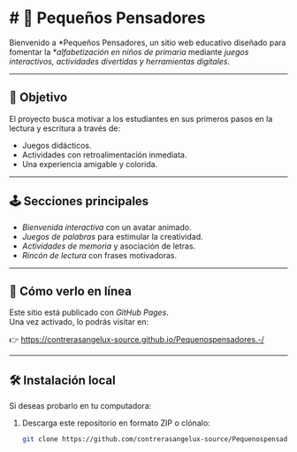 # # 🌟 Pequeños Pensadores

Bienvenido a *Pequeños Pensadores, un sitio web educativo diseñado para fomentar la **alfabetización en niños de primaria* mediante *juegos interactivos, actividades divertidas y herramientas digitales*.

---

## 🎯 Objetivo
El proyecto busca motivar a los estudiantes en sus primeros pasos en la lectura y escritura a través de:
- Juegos didácticos.  
- Actividades con retroalimentación inmediata.  
- Una experiencia amigable y colorida.  

---

## 🕹 Secciones principales
- *Bienvenida interactiva* con un avatar animado.  
- *Juegos de palabras* para estimular la creatividad.  
- *Actividades de memoria* y asociación de letras.  
- *Rincón de lectura* con frases motivadoras.  

---

## 🚀 Cómo verlo en línea
Este sitio está publicado con *GitHub Pages*.  
Una vez activado, lo podrás visitar en:

👉 https://contrerasangelux-source.github.io/Pequenospensadores.-/


---

## 🛠 Instalación local
Si deseas probarlo en tu computadora:
1. Descarga este repositorio en formato ZIP o clónalo:
   ```bash
   git clone https://github.com/contrerasangelux-source/Pequenospensadores.git
